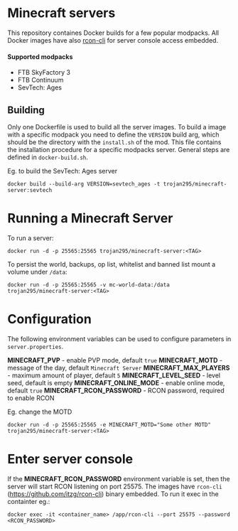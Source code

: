 # Minecraft servers
This repository containes Docker builds for a few popular modpacks. All Docker images have also [rcon-cli](https://github.com/itzg/rcon-cli) for server console access embedded.

#### Supported modpacks
- FTB SkyFactory 3
- FTB Continuum
- SevTech: Ages

## Building
Only one Dockerfile is used to build all the server images. To build a image with a specific modpack you need to define the `VERSION` build arg, which should be the directory with the `install.sh` of the mod. This file contains the installation procedure for a specific modpacks server. General steps are defined in `docker-build.sh`.

Eg. to build the SevTech: Ages server
```
docker build --build-arg VERSION=sevtech_ages -t trojan295/minecraft-server:sevtech
```

# Running a Minecraft Server
To run a server:
```
docker run -d -p 25565:25565 trojan295/minecraft-server:<TAG>
```

To persist the world, backups, op list, whitelist and banned list mount a volume under  `/data`:
```
docker run -d -p 25565:25565 -v mc-world-data:/data trojan295/minecraft-server:<TAG>
```

# Configuration

The following environment variables can be used to configure parameters in `server.properties`.

**MINECRAFT_PVP** - enable PVP mode, default `true`
**MINECRAFT_MOTD** - message of the day, default `Minecraft Server`
**MINECRAFT_MAX_PLAYERS** - maximum amount of player, default `5`
**MINECRAFT_LEVEL_SEED** - level seed, default is empty
**MINECRAFT_ONLINE_MODE** - enable online mode, default `true`
**MINECRAFT_RCON_PASSWORD** - RCON password, required to enable RCON

Eg. change the MOTD
```
docker run -d -p 25565:25565 -e MINECRAFT_MOTD="Some other MOTD" trojan295/minecraft-server:<TAG>
```

# Enter server console

If the **MINECRAFT_RCON_PASSWORD** environment variable is set, then the server will start RCON listening on port 25575.
The images have `rcon-cli` (https://github.com/itzg/rcon-cli) binary embedded. To run it exec in the containter eg.:
```
docker exec -it <container_name> /app/rcon-cli --port 25575 --password <RCON_PASSWORD>
```

